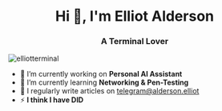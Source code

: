 <h1 align="center">Hi 👋, I'm Elliot Alderson</h1>
<h3 align="center">A Terminal Lover</h3>


<p align="left"> <img src="https://komarev.com/ghpvc/?username=elliotterminal&label=Profile%20views&color=0e75b6&style=flat" alt="elliotterminal" /> </p>

- 🔭 I’m currently working on **Personal AI Assistant**
- 🌱 I’m currently learning **Networking & Pen-Testing**
- 📝 I regularly write articles on [telegram@alderson.elliot](https://t.me/Soumyadas2022)
- ⚡ **I think I have DID**
